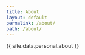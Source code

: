 ```yaml
---
title: About
layout: default
permalink: /about/
path: /about/
---
```


{{ site.data.personal.about }}
